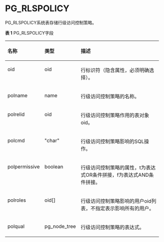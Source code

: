 # PG\_RLSPOLICY<a name="ZH-CN_TOPIC_0289900111"></a>

PG\_RLSPOLICY系统表存储行级访问控制策略。

**表 1**  PG\_RLSPOLICY字段

<a name="zh-cn_topic_0283137251_zh-cn_topic_0237122312_zh-cn_topic_0059778223_ta98c6fd4294f41529457997a84976faa"></a>
<table><thead align="left"><tr id="zh-cn_topic_0283137251_zh-cn_topic_0237122312_zh-cn_topic_0059778223_raf53fb8f216f492e87905b0c6810a517"><th class="cellrowborder" valign="top" width="20.05%" id="mcps1.2.4.1.1"><p id="zh-cn_topic_0283137251_zh-cn_topic_0237122312_zh-cn_topic_0059778223_aacc9193941c34e74922928a73129a7b2"><a name="zh-cn_topic_0283137251_zh-cn_topic_0237122312_zh-cn_topic_0059778223_aacc9193941c34e74922928a73129a7b2"></a><a name="zh-cn_topic_0283137251_zh-cn_topic_0237122312_zh-cn_topic_0059778223_aacc9193941c34e74922928a73129a7b2"></a>名称</p>
</th>
<th class="cellrowborder" valign="top" width="16.150000000000002%" id="mcps1.2.4.1.2"><p id="zh-cn_topic_0283137251_zh-cn_topic_0237122312_zh-cn_topic_0059778223_a5b38682f0947498787fe19b9a5c5ac94"><a name="zh-cn_topic_0283137251_zh-cn_topic_0237122312_zh-cn_topic_0059778223_a5b38682f0947498787fe19b9a5c5ac94"></a><a name="zh-cn_topic_0283137251_zh-cn_topic_0237122312_zh-cn_topic_0059778223_a5b38682f0947498787fe19b9a5c5ac94"></a>类型</p>
</th>
<th class="cellrowborder" valign="top" width="63.800000000000004%" id="mcps1.2.4.1.3"><p id="zh-cn_topic_0283137251_zh-cn_topic_0237122312_zh-cn_topic_0059778223_a45bdd3b2f34c45a2bba8a1581f499451"><a name="zh-cn_topic_0283137251_zh-cn_topic_0237122312_zh-cn_topic_0059778223_a45bdd3b2f34c45a2bba8a1581f499451"></a><a name="zh-cn_topic_0283137251_zh-cn_topic_0237122312_zh-cn_topic_0059778223_a45bdd3b2f34c45a2bba8a1581f499451"></a>描述</p>
</th>
</tr>
</thead>
<tbody><tr id="zh-cn_topic_0283137251_zh-cn_topic_0237122312_row5970154218483"><td class="cellrowborder" valign="top" width="20.05%" headers="mcps1.2.4.1.1 "><p id="zh-cn_topic_0283137251_zh-cn_topic_0237122312_p149715421481"><a name="zh-cn_topic_0283137251_zh-cn_topic_0237122312_p149715421481"></a><a name="zh-cn_topic_0283137251_zh-cn_topic_0237122312_p149715421481"></a>oid</p>
</td>
<td class="cellrowborder" valign="top" width="16.150000000000002%" headers="mcps1.2.4.1.2 "><p id="zh-cn_topic_0283137251_zh-cn_topic_0237122312_p297144213488"><a name="zh-cn_topic_0283137251_zh-cn_topic_0237122312_p297144213488"></a><a name="zh-cn_topic_0283137251_zh-cn_topic_0237122312_p297144213488"></a>oid</p>
</td>
<td class="cellrowborder" valign="top" width="63.800000000000004%" headers="mcps1.2.4.1.3 "><p id="zh-cn_topic_0283137251_zh-cn_topic_0237122312_p182489124916"><a name="zh-cn_topic_0283137251_zh-cn_topic_0237122312_p182489124916"></a><a name="zh-cn_topic_0283137251_zh-cn_topic_0237122312_p182489124916"></a>行标识符（隐含属性，必须明确选择）。</p>
</td>
</tr>
<tr id="zh-cn_topic_0283137251_zh-cn_topic_0237122312_zh-cn_topic_0059778223_r5f1c714f90df45d0b77f4c60fda46312"><td class="cellrowborder" valign="top" width="20.05%" headers="mcps1.2.4.1.1 "><p id="zh-cn_topic_0283137251_zh-cn_topic_0237122312_zh-cn_topic_0059778223_a6f6dd5245c50486bb045996c8f1bd60a"><a name="zh-cn_topic_0283137251_zh-cn_topic_0237122312_zh-cn_topic_0059778223_a6f6dd5245c50486bb045996c8f1bd60a"></a><a name="zh-cn_topic_0283137251_zh-cn_topic_0237122312_zh-cn_topic_0059778223_a6f6dd5245c50486bb045996c8f1bd60a"></a>polname</p>
</td>
<td class="cellrowborder" valign="top" width="16.150000000000002%" headers="mcps1.2.4.1.2 "><p id="zh-cn_topic_0283137251_zh-cn_topic_0237122312_zh-cn_topic_0059778223_a5ba01be5591a4df8b6fa1c82592469f1"><a name="zh-cn_topic_0283137251_zh-cn_topic_0237122312_zh-cn_topic_0059778223_a5ba01be5591a4df8b6fa1c82592469f1"></a><a name="zh-cn_topic_0283137251_zh-cn_topic_0237122312_zh-cn_topic_0059778223_a5ba01be5591a4df8b6fa1c82592469f1"></a>name</p>
</td>
<td class="cellrowborder" valign="top" width="63.800000000000004%" headers="mcps1.2.4.1.3 "><p id="zh-cn_topic_0283137251_zh-cn_topic_0237122312_p6636354111010"><a name="zh-cn_topic_0283137251_zh-cn_topic_0237122312_p6636354111010"></a><a name="zh-cn_topic_0283137251_zh-cn_topic_0237122312_p6636354111010"></a>行级访问控制策略的名称。</p>
</td>
</tr>
<tr id="zh-cn_topic_0283137251_zh-cn_topic_0237122312_zh-cn_topic_0059778223_r25ba78a1bc334997b453d0cc09f144e8"><td class="cellrowborder" valign="top" width="20.05%" headers="mcps1.2.4.1.1 "><p id="zh-cn_topic_0283137251_zh-cn_topic_0237122312_zh-cn_topic_0059778223_ac63f529059a744e1b01349ac76ba0277"><a name="zh-cn_topic_0283137251_zh-cn_topic_0237122312_zh-cn_topic_0059778223_ac63f529059a744e1b01349ac76ba0277"></a><a name="zh-cn_topic_0283137251_zh-cn_topic_0237122312_zh-cn_topic_0059778223_ac63f529059a744e1b01349ac76ba0277"></a>polrelid</p>
</td>
<td class="cellrowborder" valign="top" width="16.150000000000002%" headers="mcps1.2.4.1.2 "><p id="zh-cn_topic_0283137251_zh-cn_topic_0237122312_zh-cn_topic_0059778223_a79520b0f823541c1a74746966d6ea4c8"><a name="zh-cn_topic_0283137251_zh-cn_topic_0237122312_zh-cn_topic_0059778223_a79520b0f823541c1a74746966d6ea4c8"></a><a name="zh-cn_topic_0283137251_zh-cn_topic_0237122312_zh-cn_topic_0059778223_a79520b0f823541c1a74746966d6ea4c8"></a>oid</p>
</td>
<td class="cellrowborder" valign="top" width="63.800000000000004%" headers="mcps1.2.4.1.3 "><p id="zh-cn_topic_0283137251_zh-cn_topic_0237122312_zh-cn_topic_0059778223_a1a1092bc7a004c78a317f51c49d0c27f"><a name="zh-cn_topic_0283137251_zh-cn_topic_0237122312_zh-cn_topic_0059778223_a1a1092bc7a004c78a317f51c49d0c27f"></a><a name="zh-cn_topic_0283137251_zh-cn_topic_0237122312_zh-cn_topic_0059778223_a1a1092bc7a004c78a317f51c49d0c27f"></a>行级访问控制策略作用的表对象oid。</p>
</td>
</tr>
<tr id="zh-cn_topic_0283137251_zh-cn_topic_0237122312_zh-cn_topic_0059778223_rb1ce13a19b6540b586995ed3efdcde69"><td class="cellrowborder" valign="top" width="20.05%" headers="mcps1.2.4.1.1 "><p id="zh-cn_topic_0283137251_zh-cn_topic_0237122312_zh-cn_topic_0059778223_a5e8e2da22c12465291f67d0625f6f0fc"><a name="zh-cn_topic_0283137251_zh-cn_topic_0237122312_zh-cn_topic_0059778223_a5e8e2da22c12465291f67d0625f6f0fc"></a><a name="zh-cn_topic_0283137251_zh-cn_topic_0237122312_zh-cn_topic_0059778223_a5e8e2da22c12465291f67d0625f6f0fc"></a>polcmd</p>
</td>
<td class="cellrowborder" valign="top" width="16.150000000000002%" headers="mcps1.2.4.1.2 "><p id="zh-cn_topic_0283137251_zh-cn_topic_0237122312_zh-cn_topic_0059778223_a385639cddcec480dbe77a7da1f3ca255"><a name="zh-cn_topic_0283137251_zh-cn_topic_0237122312_zh-cn_topic_0059778223_a385639cddcec480dbe77a7da1f3ca255"></a><a name="zh-cn_topic_0283137251_zh-cn_topic_0237122312_zh-cn_topic_0059778223_a385639cddcec480dbe77a7da1f3ca255"></a>"char"</p>
</td>
<td class="cellrowborder" valign="top" width="63.800000000000004%" headers="mcps1.2.4.1.3 "><p id="zh-cn_topic_0283137251_zh-cn_topic_0237122312_zh-cn_topic_0059778223_a893d597be99a4bf5a341b9b6e1ea9fc9"><a name="zh-cn_topic_0283137251_zh-cn_topic_0237122312_zh-cn_topic_0059778223_a893d597be99a4bf5a341b9b6e1ea9fc9"></a><a name="zh-cn_topic_0283137251_zh-cn_topic_0237122312_zh-cn_topic_0059778223_a893d597be99a4bf5a341b9b6e1ea9fc9"></a>行级访问控制策略影响的SQL操作。</p>
</td>
</tr>
<tr id="zh-cn_topic_0283137251_zh-cn_topic_0237122312_zh-cn_topic_0059778223_r0e32de4029e54137ad50a25842b84525"><td class="cellrowborder" valign="top" width="20.05%" headers="mcps1.2.4.1.1 "><p id="zh-cn_topic_0283137251_zh-cn_topic_0237122312_zh-cn_topic_0059778223_ab9339f9d906643b3b61dace61bc437fb"><a name="zh-cn_topic_0283137251_zh-cn_topic_0237122312_zh-cn_topic_0059778223_ab9339f9d906643b3b61dace61bc437fb"></a><a name="zh-cn_topic_0283137251_zh-cn_topic_0237122312_zh-cn_topic_0059778223_ab9339f9d906643b3b61dace61bc437fb"></a>polpermissive</p>
</td>
<td class="cellrowborder" valign="top" width="16.150000000000002%" headers="mcps1.2.4.1.2 "><p id="zh-cn_topic_0283137251_zh-cn_topic_0237122312_zh-cn_topic_0059778223_a16fe19db6765444b920b8111cfd87332"><a name="zh-cn_topic_0283137251_zh-cn_topic_0237122312_zh-cn_topic_0059778223_a16fe19db6765444b920b8111cfd87332"></a><a name="zh-cn_topic_0283137251_zh-cn_topic_0237122312_zh-cn_topic_0059778223_a16fe19db6765444b920b8111cfd87332"></a>boolean</p>
</td>
<td class="cellrowborder" valign="top" width="63.800000000000004%" headers="mcps1.2.4.1.3 "><p id="zh-cn_topic_0283137251_zh-cn_topic_0237122312_zh-cn_topic_0059778223_ac5723d140fd344b38d7e654b46a224c6"><a name="zh-cn_topic_0283137251_zh-cn_topic_0237122312_zh-cn_topic_0059778223_ac5723d140fd344b38d7e654b46a224c6"></a><a name="zh-cn_topic_0283137251_zh-cn_topic_0237122312_zh-cn_topic_0059778223_ac5723d140fd344b38d7e654b46a224c6"></a>行级访问控制策略的属性，t为表达式OR条件拼接，f为表达式AND条件拼接。</p>
</td>
</tr>
<tr id="zh-cn_topic_0283137251_zh-cn_topic_0237122312_zh-cn_topic_0059778223_r645a3a1a190e4c618dfe0409dd55bd80"><td class="cellrowborder" valign="top" width="20.05%" headers="mcps1.2.4.1.1 "><p id="zh-cn_topic_0283137251_zh-cn_topic_0237122312_zh-cn_topic_0059778223_a180eb41a75e5460383e72641c0ffa214"><a name="zh-cn_topic_0283137251_zh-cn_topic_0237122312_zh-cn_topic_0059778223_a180eb41a75e5460383e72641c0ffa214"></a><a name="zh-cn_topic_0283137251_zh-cn_topic_0237122312_zh-cn_topic_0059778223_a180eb41a75e5460383e72641c0ffa214"></a>polroles</p>
</td>
<td class="cellrowborder" valign="top" width="16.150000000000002%" headers="mcps1.2.4.1.2 "><p id="zh-cn_topic_0283137251_zh-cn_topic_0237122312_zh-cn_topic_0059778223_a6dcab40d5a0540d0aa3675d9dfe6169e"><a name="zh-cn_topic_0283137251_zh-cn_topic_0237122312_zh-cn_topic_0059778223_a6dcab40d5a0540d0aa3675d9dfe6169e"></a><a name="zh-cn_topic_0283137251_zh-cn_topic_0237122312_zh-cn_topic_0059778223_a6dcab40d5a0540d0aa3675d9dfe6169e"></a>oid[]</p>
</td>
<td class="cellrowborder" valign="top" width="63.800000000000004%" headers="mcps1.2.4.1.3 "><p id="zh-cn_topic_0283137251_zh-cn_topic_0237122312_zh-cn_topic_0059778223_a99b0a5a540b14cb89b406cf09801f056"><a name="zh-cn_topic_0283137251_zh-cn_topic_0237122312_zh-cn_topic_0059778223_a99b0a5a540b14cb89b406cf09801f056"></a><a name="zh-cn_topic_0283137251_zh-cn_topic_0237122312_zh-cn_topic_0059778223_a99b0a5a540b14cb89b406cf09801f056"></a>行级访问控制策略影响的用户oid列表，不指定表示影响所有的用户。</p>
</td>
</tr>
<tr id="zh-cn_topic_0283137251_zh-cn_topic_0237122312_row109577422712"><td class="cellrowborder" valign="top" width="20.05%" headers="mcps1.2.4.1.1 "><p id="zh-cn_topic_0283137251_zh-cn_topic_0237122312_p139571342070"><a name="zh-cn_topic_0283137251_zh-cn_topic_0237122312_p139571342070"></a><a name="zh-cn_topic_0283137251_zh-cn_topic_0237122312_p139571342070"></a>polqual</p>
</td>
<td class="cellrowborder" valign="top" width="16.150000000000002%" headers="mcps1.2.4.1.2 "><p id="zh-cn_topic_0283137251_zh-cn_topic_0237122312_p13957184210717"><a name="zh-cn_topic_0283137251_zh-cn_topic_0237122312_p13957184210717"></a><a name="zh-cn_topic_0283137251_zh-cn_topic_0237122312_p13957184210717"></a>pg_node_tree</p>
</td>
<td class="cellrowborder" valign="top" width="63.800000000000004%" headers="mcps1.2.4.1.3 "><p id="zh-cn_topic_0283137251_zh-cn_topic_0237122312_p11957542076"><a name="zh-cn_topic_0283137251_zh-cn_topic_0237122312_p11957542076"></a><a name="zh-cn_topic_0283137251_zh-cn_topic_0237122312_p11957542076"></a>行级访问控制策略的表达式。</p>
</td>
</tr>
</tbody>
</table>

